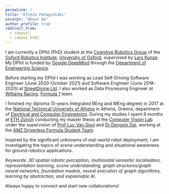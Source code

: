 ```yaml
---
permalink: /
title: "Efimia Panagiotaki"
excerpt: "About me"
author_profile: true
redirect_from: 
  - /about/
  - /about.html
---
```


I am currently a DPhil (PhD) student at the [Cognitive Robotics Group](https://ori.ox.ac.uk/labs/cognitive-robotics-group/) of the [Oxford Robotics Institute](https://ori.ox.ac.uk/), [University of Oxford](https://www.ox.ac.uk/), supervised by [Lars Kunze](https://scholar.google.co.uk/citations?user=TLC0azYAAAAJ&hl=en). My DPhil is funded by [Google DeepMind](https://deepmind.google/) through the [Department of Engineering Science](https://eng.ox.ac.uk/). 

Before starting my DPhil I was working as Lead Self-Driving Software Engineer (June 2020-October 2021) and Software Engineer (June 2018-2020) at [StreetDrone Ltd](https://www.streetdrone.com/). I also worked as Data Processing Engineer at [Williams Racing](https://www.williamsf1.com/), [Formula 1](https://www.formula1.com/) team.

I finished my diploma (5-years Integrated BEng and MEng degree) in 2017 at the [National Technical University of Athens](https://www.ntua.gr/en/) in Athens, Greece, department of [Electrical and Computer Engineering](https://www.ece.ntua.gr/en). During my studies I spent 8 months at [ETH Zürich](https://ethz.ch/en.html) conducting my master thesis at the [Computer Vision Lab](https://vision.ee.ethz.ch/) under the supervision of [Prof Luc Van Gool](https://scholar.google.co.uk/citations?user=TwMib_QAAAAJ&hl=en) and [Dr Dengxin Dai](https://scholar.google.co.uk/citations?user=T51W57YAAAAJ&hl=en), working at the [AMZ Driverless Formula Student Team](https://www.amzracing.ch/en).

Inspired by the significant unknowns of real-world robot deployment, I am investigating the topics of scene understanding and situational awareness for ground robotics applications. 

*Keywords: 3D spatial robotic perception, multimodal semantic localisation, representation learning, scene understanding, graph structures/graph neural networks, foundation models, neural execution of graph algorithms, learning by abstraction, and explainable AI.*

Always happy to connect and start new collaborations!


